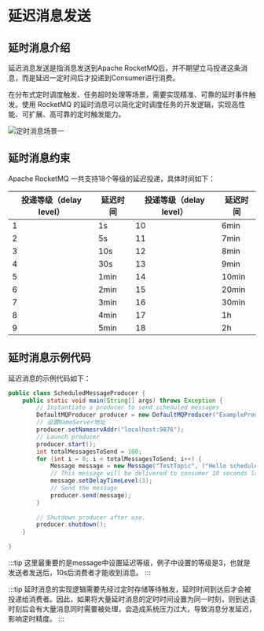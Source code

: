 # 延迟消息发送

## 延时消息介绍
延迟消息发送是指消息发送到Apache RocketMQ后，并不期望立马投递这条消息，而是延迟一定时间后才投递到Consumer进行消费。

在分布式定时调度触发、任务超时处理等场景，需要实现精准、可靠的延时事件触发。使用 RocketMQ 的延时消息可以简化定时调度任务的开发逻辑，实现高性能、可扩展、高可靠的定时触发能力。

![定时消息场景一](../picture/定时消息示例一.png)

## 延时消息约束
Apache RocketMQ 一共支持18个等级的延迟投递，具体时间如下：

| 投递等级（delay level） | 延迟时间 | 投递等级（delay level） | 延迟时间  |
|-------------------|------|-------------------|-------|
| 1                 | 1s   | 10                | 6min  |
| 2                 | 5s   | 11                | 7min  |
| 3                 | 10s  | 12                | 8min  |
| 4                 | 30s  | 13                | 9min  |
| 5                 | 1min | 14                | 10min |
| 6                 | 2min | 15                | 20min |
| 7                 | 3min | 16                | 30min |
| 8                 | 4min | 17                | 1h    |
| 9                 | 5min | 18                | 2h    |

## 延时消息示例代码
延迟消息的示例代码如下：

```java
public class ScheduledMessageProducer {
    public static void main(String[] args) throws Exception {
        // Instantiate a producer to send scheduled messages
        DefaultMQProducer producer = new DefaultMQProducer("ExampleProducerGroup");
        // 设置NameServer地址
        producer.setNamesrvAddr("localhost:9876");
        // Launch producer
        producer.start();
        int totalMessagesToSend = 100;
        for (int i = 0; i < totalMessagesToSend; i++) {
            Message message = new Message("TestTopic", ("Hello scheduled message " + i).getBytes());
            // This message will be delivered to consumer 10 seconds later.
            message.setDelayTimeLevel(3);
            // Send the message
            producer.send(message);
        }
        
        // Shutdown producer after use.
        producer.shutdown();
    }
    
}
```
:::tip
这里最重要的是message中设置延迟等级，例子中设置的等级是3，也就是发送者发送后，10s后消费者才能收到消息。
:::

:::tip
延时消息的实现逻辑需要先经过定时存储等待触发，延时时间到达后才会被投递给消费者。因此，如果将大量延时消息的定时时间设置为同一时刻，则到达该时刻后会有大量消息同时需要被处理，会造成系统压力过大，导致消息分发延迟，影响定时精度。
:::
